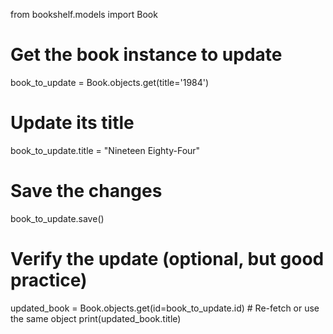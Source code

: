 from bookshelf.models import Book

# Get the book instance to update
book_to_update = Book.objects.get(title='1984')

# Update its title
book_to_update.title = "Nineteen Eighty-Four"

# Save the changes
book_to_update.save()

# Verify the update (optional, but good practice)
updated_book = Book.objects.get(id=book_to_update.id) # Re-fetch or use the same object
print(updated_book.title)